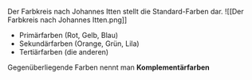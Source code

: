Der Farbkreis nach Johannes Itten stellt die Standard-Farben dar.
![[Der Farbkreis nach Johannes Itten.png]]
- Primärfarben (Rot, Gelb, Blau)
- Sekundärfarben (Orange, Grün, Lila)
- Tertiärfarben (die anderen)

Gegenüberliegende Farben nennt man **Komplementärfarben**
